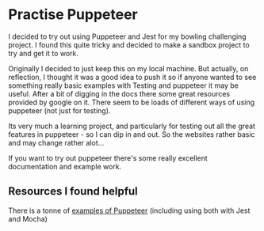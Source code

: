 # Practise Puppeteer

I decided to try out using Puppeteer and Jest for my bowling challenging project. 
I found this quite tricky and decided to make a sandbox project to try and get it to work. 

Originally I decided to just keep this on my local machine. But actually, on reflection, I thought it was a 
good idea to push it so if anyone wanted to see something really basic examples with Testing and puppeteer it may be useful. 
After a bit of digging in the docs there some great resources provided by google on it. There seem to be loads of different ways of 
using puppeteer (not just for testing). 

Its very much a learning project, and particularly for testing out all the great features in puppeteer - so I can dip in and out.
So the websites rather basic and may change rather alot...

If you want to try out puppeteer there's some really excellent documentation and example work. 

## Resources I found helpful
There is a tonne of [examples of Puppeteer](https://github.com/checkly/puppeteer-examples) (including using both with Jest and Mocha)



